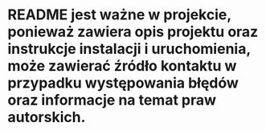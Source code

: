 # README jest ważne w projekcie, ponieważ zawiera opis projektu oraz instrukcje instalacji i uruchomienia, może zawierać źródło kontaktu w przypadku występowania błędów oraz informacje na temat praw autorskich.
